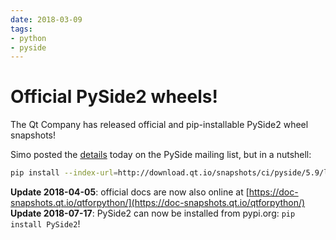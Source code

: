 ```yaml
---
date: 2018-03-09
tags:
- python
- pyside
---
```


# Official PySide2 wheels!

The Qt Company has released official and pip-installable PySide2 wheel snapshots!

<!-- more -->

Simo posted the [details](http://lists.qt-project.org/pipermail/pyside/2018-March/002537.html) today on the PySide mailing list, but in a nutshell:

```bash
pip install --index-url=http://download.qt.io/snapshots/ci/pyside/5.9/latest/ pyside2 --trusted-host download.qt.io
```

**Update 2018-04-05**: official docs are now also online at [https://doc-snapshots.qt.io/qtforpython/](https://doc-snapshots.qt.io/qtforpython/)
**Update 2018-07-17**: PySide2 can now be installed from pypi.org: `pip install PySide2`!